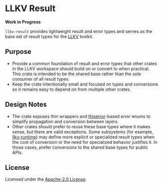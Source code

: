 # LLKV Result

**Work in Progress**

`llkv-result` provides lightweight result and error types and serves as the base set of result types for the [LLKV](https://github.com/jzombie/rust-llkv) toolkit.

## Purpose

- Provide a common foundation of result and error types that other crates in the LLKV
	workspace should build on or convert to when practical. This crate is intended to be
	the shared base rather than the sole consumer of all result types.
- Keep the crate intentionally small and focused on types and conversions so it remains
	easy to depend on from multiple other crates.

## Design Notes

- The crate exposes thin wrappers and [thiserror](https://crates.io/crates/thiserror)-based error enums to simplify propagation and conversion between layers.
- Other crates should prefer to reuse these base types where it makes sense, but there are
	valid exceptions. Some subsystems (for example, [llkv-runtime](../llkv-runtime/)) may define more explicit
	or specialized result types when the cost of conversion or the need for specialized
	behavior justifies it. In those cases, prefer conversions to the shared base types for
	public APIs.

## License

Licensed under the [Apache-2.0 License](../LICENSE).
